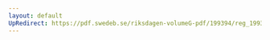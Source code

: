 ```yaml
---
layout: default
UpRedirect: https://pdf.swedeb.se/riksdagen-volumeG-pdf/199394/reg_199394/reg_199394_0049.pdf
---
```

